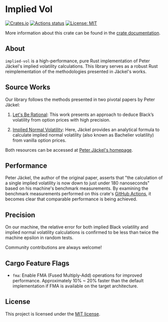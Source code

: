 # Implied Vol

[![Crates.io](https://img.shields.io/crates/v/implied-vol)](https://crates.io/crates/implied-vol)
[![Actions status](https://github.com/nakashima-hikaru/implied-vol/actions/workflows/ci.yaml/badge.svg)](https://github.com/nakashima-hikaru/implied-vol/actions)
[![License: MIT](https://img.shields.io/badge/License-MIT-yellow.svg)](https://opensource.org/licenses/MIT)

More information about this crate can be found in
the [crate documentation](https://docs.rs/implied-vol/1.0/implied_vol/).

## About

`implied-vol` is a high-performance, pure Rust implementation of Peter Jäckel's implied volatility calculations. This
library serves as a robust Rust reimplementation of the methodologies presented in Jäckel's works.

## Source Works

Our library follows the methods presented in two pivotal papers by Peter Jäckel:

1. [Let's Be Rational](http://www.jaeckel.org/LetsBeRational.pdf): This work presents an approach to deduce Black’s
   volatility from option prices with high precision.

2. [Implied Normal Volatility](http://www.jaeckel.org/ImpliedNormalVolatility.pdf): Here, Jäckel provides an analytical
   formula to calculate implied normal volatility (also known as Bachelier volatility) from vanilla option prices.

Both resources can be accessed at [Peter Jäckel's homepage](http://www.jaeckel.org/).

## Performance

Peter Jäckel, the author of the original paper, asserts that "the calculation of a single implied volatility is now down
to just under 180 nanoseconds" based on his machine's benchmark measurements. By examining the benchmark measurements
performed on this crate's [GitHub Actions](https://github.com/nakashima-hikaru/implied-vol/actions), it becomes clear
that comparable performance is being achieved.

## Precision

On our machine, the relative error for both implied Black volatility and implied normal
volatility calculations is confirmed to be less than twice the machine epsilon in random tests.

Community contributions are always welcome!

## Cargo Feature Flags

- `fma`: Enable FMA (Fused Multiply-Add) operations for improved performance. Approximately 10% ~ 20% faster than the default
  implementation if FMA is available on the target architecture.
## License

This project is licensed under the [MIT license](https://github.com/nakashima-hikaru/implied-vol/blob/main/LICENSE).